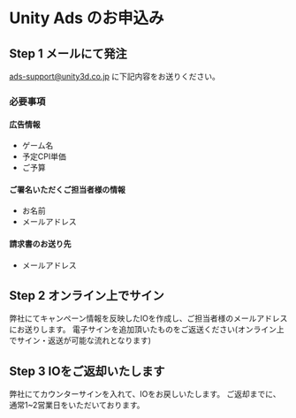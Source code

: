 # Unity Ads のお申込み
## Step 1 メールにて発注 

ads-support@unity3d.co.jp に下記内容をお送りください。

### 必要事項
#### 広告情報
- ゲーム名
- 予定CPI単価
- ご予算

#### ご署名いただくご担当者様の情報
- お名前
- メールアドレス

#### 請求書のお送り先
- メールアドレス

## Step 2 オンライン上でサイン
弊社にてキャンペーン情報を反映したIOを作成し、ご担当者様のメールアドレスにお送りします。
電子サインを追加頂いたものをご返送ください(オンライン上でサイン・返送が可能な流れとなります)

## Step 3 IOをご返却いたします
弊社にてカウンターサインを入れて、IOをお戻しいたします。
ご返却までに、通常1~2営業日をいただいております。